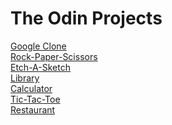 # The Odin Projects
[Google Clone](https://arch-bsoj.github.io/project-odin/google-home) \
[Rock-Paper-Scissors](https://arch-bsoj.github.io/project-odin/rock-paper-scissors)\
[Etch-A-Sketch](https://arch-bsoj.github.io/project-odin/etch-a-sketch) \
[Library](https://arch-bsoj.github.io/project-odin/library)\
[Calculator](https://arch-bsoj.github.io/project-odin/calculator)\
[Tic-Tac-Toe](https://arch-bsoj.github.io/project-odin/tic-tac)\
[Restaurant](https://arch-bsoj.github.io/project-odin/restaurant/dist)

